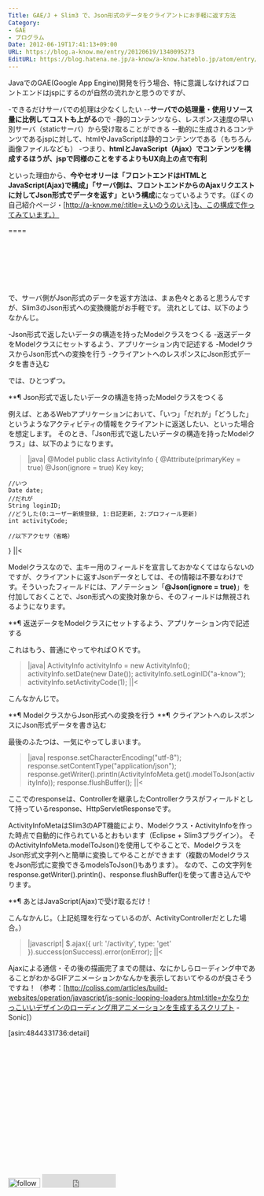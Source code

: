 ```yaml
---
Title: GAE/J + Slim3 で、Json形式のデータをクライアントにお手軽に返す方法
Category:
- GAE
- プログラム
Date: 2012-06-19T17:41:13+09:00
URL: https://blog.a-know.me/entry/20120619/1340095273
EditURL: https://blog.hatena.ne.jp/a-know/a-know.hateblo.jp/atom/entry/12921228815727979297
---
```


JavaでのGAE(Google App Engine)開発を行う場合、特に意識しなければフロントエンドはjspにするのが自然の流れかと思うのですが、


-できるだけサーバでの処理は少なくしたい
--<span class="deco" style="font-weight:bold;">サーバでの処理量・使用リソース量に比例してコストも上がる</span>ので
-静的コンテンツなら、レスポンス速度の早い別サーバ（staticサーバ）から受け取ることができる
--動的に生成されるコンテンツであるjspに対して、htmlやJavaScriptは静的コンテンツである（もちろん画像ファイルなども）
-つまり、<span class="deco" style="font-weight:bold;">htmlとJavaScript（Ajax）でコンテンツを構成するほうが、jspで同様のことをするよりもUX向上の点で有利</span>


といった理由から、<span class="deco" style="font-weight:bold;">今やセオリーは「フロントエンドはHTMLとJavaScript(Ajax)で構成」「サーバ側は、フロントエンドからのAjaxリクエストに対してJson形式でデータを返す」という構成</span>になっているようです。（ぼくの自己紹介ページ・[http://a-know.me/:title=えいのうのいえ]も、この構成で作ってみています。）

====

<script async src="//pagead2.googlesyndication.com/pagead/js/adsbygoogle.js"></script>
<!-- article-top -->
<ins class="adsbygoogle"
     style="display:inline-block;width:728px;height:90px"
     data-ad-client="ca-pub-3463034538369189"
     data-ad-slot="8367620130"></ins>
<script>
(adsbygoogle = window.adsbygoogle || []).push({});
</script>


で、サーバ側がJson形式のデータを返す方法は、まぁ色々とあると思うんですが、Slim3のJson形式への変換機能がお手軽です。
流れとしては、以下のようなかんじ。


-Json形式で返したいデータの構造を持ったModelクラスをつくる
-返送データをModelクラスにセットするよう、アプリケーション内で記述する
-ModelクラスからJson形式への変換を行う
-クライアントへのレスポンスにJson形式データを書き込む


では、ひとつずつ。



**¶ Json形式で返したいデータの構造を持ったModelクラスをつくる

例えば、とあるWebアプリケーションにおいて、「いつ」「だれが」「どうした」というようなアクティビティの情報をクライアントに返送したい、といった場合を想定します。
そのとき、「Json形式で返したいデータの構造を持ったModelクラス」は、以下のようになります。


>|java|
@Model
public class ActivityInfo {
	@Attribute(primaryKey = true)
	@Json(ignore = true)
	Key key;
	
	//いつ
	Date date;
	//だれが
	String loginID;
	//どうした(0:ユーザー新規登録, 1:日記更新, 2:プロフィール更新)
	int activityCode;
	
	//以下アクセサ（省略）
}
||<


Modelクラスなので、主キー用のフィールドを宣言しておかなくてはならないのですが、クライアントに返すJsonデータとしては、その情報は不要なわけです。そういったフィールドには、アノテーション「<span class="deco" style="font-weight:bold;">@Json(ignore = true)</span>」を付加しておくことで、Json形式への変換対象から、そのフィールドは無視されるようになります。



**¶ 返送データをModelクラスにセットするよう、アプリケーション内で記述する

これはもう、普通にやってやればＯＫです。


>|java|
ActivityInfo activityInfo = new ActivityInfo();
activityInfo.setDate(new Date());
activityInfo.setLoginID("a-know");
activityInfo.setActivityCode(1);
||<


こんなかんじで。



**¶ ModelクラスからJson形式への変換を行う
**¶ クライアントへのレスポンスにJson形式データを書き込む

最後のふたつは、一気にやってしまいます。


>|java|
response.setCharacterEncoding("utf-8");
response.setContentType("application/json");
response.getWriter().println(ActivityInfoMeta.get().modelToJson(activityInfo));
response.flushBuffer();
||<


ここでのresponseは、Controllerを継承したControllerクラスがフィールドとして持っているresponse、HttpServletResponseです。


ActivityInfoMetaはSlim3のAPT機能により、Modelクラス・ActivityInfoを作った時点で自動的に作られているとおもいます（Eclipse + Slim3プラグイン）。
そのActivityInfoMeta.modelToJson()を使用してやることで、ModelクラスをJson形式文字列へと簡単に変換してやることができます（複数のModelクラスをJson形式に変換できるmodelsToJson()もあります）。
なので、この文字列をresponse.getWriter().println()、response.flushBuffer()を使って書き込んでやります。



**¶ あとはJavaScript(Ajax)で受け取るだけ！

こんなかんじ。（上記処理を行なっているのが、ActivityControllerだとした場合。）


>|javascript|
$.ajax({
	url: '/activity', type: 'get'
}).success(onSuccess).error(onError);
||<


Ajaxによる通信・その後の描画完了までの間は、なにかしらローディング中であることがわかるGIFアニメーションかなんかを表示しておいてやるのが良さそうですね！（参考：[http://coliss.com/articles/build-websites/operation/javascript/js-sonic-looping-loaders.html:title=かなりかっこいいデザインのローディング用アニメーションを生成するスクリプト -Sonic]）


[asin:4844331736:detail]


<script async src="//pagead2.googlesyndication.com/pagead/js/adsbygoogle.js"></script>
<!-- article-bottom2 -->
<ins class="adsbygoogle"
     style="display:inline-block;width:300px;height:250px"
     data-ad-client="ca-pub-3463034538369189"
     data-ad-slot="5274552934"></ins>
<script>
(adsbygoogle = window.adsbygoogle || []).push({});
</script>


<div>
<a href='http://cloud.feedly.com/#subscription%2Ffeed%2Fhttp%3A%2F%2Fblog.a-know.me%2Ffeed'  target='blank'><img id='feedlyFollow' src='http://s3.feedly.com/img/follows/feedly-follow-rectangle-volume-small_2x.png' alt='follow us in feedly' width='65' height='20'></a>

<iframe src="http://blog.hatena.ne.jp/a-know/a-know.hateblo.jp/subscribe/iframe" allowtransparency="true" frameborder="0" scrolling="no" width="150" height="28"></iframe>
</div>
